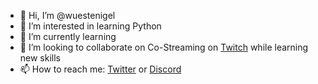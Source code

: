 - 👋 Hi, I’m @wuestenigel
- 👀 I’m interested in learning Python
- 🌱 I’m currently learning 
- 💞️ I’m looking to collaborate on Co-Streaming on [Twitch](https://twitch.tv/wuestenigel) while learning new skills
- 📫 How to reach me: [Twitter](https://twitter.com/wuestenigel) or [Discord](https://discord.gg/wuestenigel)

<!---
wuestenigel/wuestenigel is a ✨ special ✨ repository because its `README.md` (this file) appears on your GitHub profile.
You can click the Preview link to take a look at your changes.
--->

